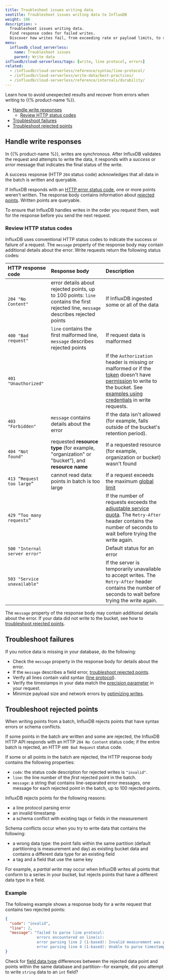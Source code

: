 ```yaml
---
title: Troubleshoot issues writing data
seotitle: Troubleshoot issues writing data to InfluxDB
weight: 106
description: >
  Troubleshoot issues writing data.
  Find response codes for failed writes.
  Discover how writes fail, from exceeding rate or payload limits, to syntax errors and schema conflicts.
menu:
  influxdb_cloud_serverless:
    name: Troubleshoot issues
    parent: Write data
influxdb/cloud-serverless/tags: [write, line protocol, errors]
related:
  - /influxdb/cloud-serverless/reference/syntax/line-protocol/
  - /influxdb/cloud-serverless/write-data/best-practices/
  - /influxdb/cloud-serverless/reference/internals/durability/
---
```


Learn how to avoid unexpected results and recover from errors when writing to {{% product-name %}}.


- [Handle write responses](#handle-write-responses)
  - [Review HTTP status codes](#review-http-status-codes)
- [Troubleshoot failures](#troubleshoot-failures)
- [Troubleshoot rejected points](#troubleshoot-rejected-points)

## Handle write responses

In {{% product-name %}}, writes are synchronous.
After InfluxDB validates the request and attempts to write the data, it responds with a _success_ or _error_ message that indicates the final status of the write.

A success response (HTTP `204` status code) acknowledges that all data in the batch is written and queryable.

If InfluxDB responds with an [HTTP error status code](#review-http-status-codes), one or more points weren't written.
The response body contains information about [rejected points](#troubleshoot-rejected-points).
Written points are queryable.

To ensure that InfluxDB handles writes in the order you request them, wait for the response before you send the next request.

### Review HTTP status codes

InfluxDB uses conventional HTTP status codes to indicate the success or failure of a request.
The `message` property of the response body may contain additional details about the error.
Write requests return the following status codes:

| HTTP response code              | Response body                                                                    | Description    |
| :-------------------------------| :---------------------------------------------------------------        | :------------- |
| `204 "No Content"`                 | error details about rejected points, up to 100 points: `line` contains the first rejected line, `message` describes rejected points                                                                     | If InfluxDB ingested some or all of the data |
| `400 "Bad request"`             | `line` contains the first malformed line, `message` describes rejected points                             | If request data is malformed |
| `401 "Unauthorized"`            |                                                                         | If the `Authorization` header is missing or malformed or if the [token](/influxdb/cloud-serverless/admin/tokens/) doesn't have [permission](/influxdb/cloud-serverless/admin/tokens/create-token/) to write to the bucket. See [examples using credentials](/influxdb/cloud-serverless/get-started/write/#write-line-protocol-to-influxdb) in write requests. |
| `403 "Forbidden"`               | `message` contains details about the error                              | If the data isn't allowed (for example, falls outside of the bucket's retention period).
| `404 "Not found"`               | requested **resource type** (for example, "organization" or "bucket"), and **resource name**     | If a requested resource (for example, organization or bucket) wasn't found |
| `413 “Request too large”`       | cannot read data: points in batch is too large                          | If a request exceeds the maximum [global limit](/influxdb/cloud-serverless/admin/billing/limits/) |
| `429 “Too many requests”`       |                                                                         | If the number of requests exceeds the [adjustable service quota](/influxdb/cloud-serverless/admin/billing/limits/#adjustable-service-quotas). The `Retry-After` header contains the number of seconds to wait before trying the write again. | If a request exceeds your plan's [adjustable service quotas](/influxdb/cloud-serverless/admin/billing/limits/#adjustable-service-quotas)
| `500 "Internal server error"`   |                                                                         | Default status for an error |
| `503 "Service unavailable"`     |                                                                         | If the server is temporarily unavailable to accept writes. The `Retry-After` header contains the number of seconds to wait before trying the write again.

The `message` property of the response body may contain additional details about the error.
If your data did not write to the bucket, see how to [troubleshoot rejected points](#troubleshoot-rejected-points).

## Troubleshoot failures

If you notice data is missing in your database, do the following:

- Check the `message` property in the response body for details about the error.
- If the `message` describes a field error, [troubleshoot rejected points](#troubleshoot-rejected-points).
- Verify all lines contain valid syntax ([line protocol](/influxdb/cloud-serverless/reference/syntax/line-protocol/)).
- Verify the timestamps in your data match the [precision parameter](/influxdb/cloud-serverless/reference/glossary/#precision) in your request.
- Minimize payload size and network errors by [optimizing writes](/influxdb/cloud-serverless/write-data/best-practices/optimize-writes/).

## Troubleshoot rejected points

When writing points from a batch, InfluxDB rejects points that have syntax errors or schema conflicts.

If some points in the batch are written and some are rejected, the InfluxDB HTTP API responds with an HTTP `204 No Content` status code;
if the entire batch is rejected, an HTTP `400 Bad Request` status code.

If some or all points in the batch are rejected, the HTTP response body contains the following properties:

- `code`: the status code description for rejected writes is `"invalid"`.
- `line`: the line number of the _first_ rejected point in the batch.
- `message`: a string that contains line-separated error messages, one message for each rejected point in the batch, up to 100 rejected points.

InfluxDB rejects points for the following reasons:

- a line protocol parsing error
- an invalid timestamp
- a schema conflict with existing tags or fields in the measurement

Schema conflicts occur when you try to write data that contains the following:

- a wrong data type: the point falls within the same partition (default partitioning is measurement and day) as existing bucket data and contains a different data type for an existing field
- a tag and a field that use the same key

For example, a _partial write_ may occur when InfluxDB writes all points that conform to a series in your bucket, but rejects points that have a different data type in a field.

### Example

The following example shows a response body for a write request that contains two rejected points:

```json
{
  "code": "invalid",
  "line": 2,
  "message": "failed to parse line protocol:
              errors encountered on line(s):
              error parsing line 2 (1-based): Invalid measurement was provided
              error parsing line 4 (1-based): Unable to parse timestamp value '123461000000000000000000000000'"
}
```

Check for [field data type](/influxdb/cloud-serverless/reference/syntax/line-protocol/#data-types-and-format) differences between the rejected data point and points within the same database and partition--for example, did you attempt to write `string` data to an `int` field?
